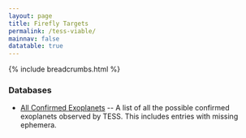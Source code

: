 ```yaml
---
layout: page
title: Firefly Targets
permalink: /tess-viable/
mainnav: false
datatable: true
---
```

{% include breadcrumbs.html %}

### Databases

- [All Confirmed Exoplanets](https://sourestdeeds.github.io/tess_viable.html) -- A list of all the possible confirmed exoplanets observed by TESS. This includes entries with missing ephemera.
